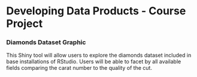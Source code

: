 # Developing Data Products - Course Project

### Diamonds Dataset Graphic

This Shiny tool will allow users to explore the diamonds dataset included in base installations of RStudio. Users will be able to facet by all available fields comparing the carat number to the quality of the cut.
